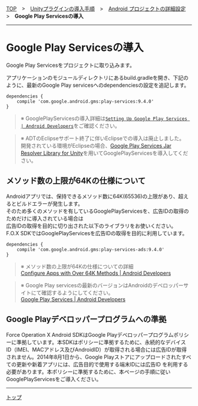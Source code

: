 [TOP](../../../../README.md)　>　[Unityプラグインの導入手順](../../README.md)　>　[Android プロジェクトの詳細設定](../README.md)　>　**Google Play Servicesの導入**

---

# Google Play Servicesの導入

Google Play Servicesをプロジェクトに取り込みます。<br>

アプリケーションのモジュールディレクトリにあるbuild.gradleを開き、下記のように、最新のGoogle Play servicesへのdependenciesの設定を追記します。

```
dependencies {
	compile 'com.google.android.gms:play-services:9.4.0'
}
```
> ※ GooglePlayServicesの導入詳細は[`Setting Up Google Play Services | Android Developers`](https://developer.android.com/google/play-services/setup.html)をご確認ください。


> ※ ADTのEclipseサポート終了に伴いEclipseでの導入は廃止しました。<br>開発されている環境がEclipseの場合、[Google Play Services Jar Resolver Library for Unity](https://github.com/googlesamples/unity-jar-resolver)を用いてGooglePlayServicesを導入してください。

## メソッド数の上限が64Kの仕様について

Androidアプリでは、保持できるメソッド数に64K(65536)の上限があり、超えるとビルドエラーが発生します。<br>
そのため多くのメソッドを有しているGooglePlayServicesを、広告IDの取得のためだけに導入されている場合は<br>
広告IDの取得を目的に切り出された以下のライブラリをお使いください。<br>
F.O.X SDKではGooglePlayServicesを広告IDの取得を目的に利用しています。

```
dependencies {
	compile 'com.google.android.gms:play-services-ads:9.4.0'
}
```

> ※ メソッド数の上限が64Kの仕様についての詳細<br>
[Configure Apps with Over 64K Methods | Android Developers](https://developer.android.com/studio/build/multidex.html)

> ※ Google Play servicesの最新のバージョンはAndroidのデベロッパーサイトにて確認するようにしてください。<br>
[Google Play Services | Android Developers](https://developer.android.com/google/play-services/index.html)


## Google Playデベロッパープログラムへの準拠

Force Operation X Android SDKはGoogle Playデベロッパープログラムポリシーに準拠しています。本SDKはポリシーに準拠するために、永続的なデバイス ID（IMEI、MACアドレス及びAndroidID）が取得される場合には広告IDが取得されません。2014年8月1日から、Google Playストアにアップロードされたすべての更新や新着アプリには、広告目的で使用する端末IDには広告ID を利用する必要があります。本ポリシーに準拠するために、本ページの手順に従いGooglePlayServicesをご導入ください。

---
[トップ](../../README.md)
